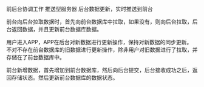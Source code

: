 前后台协调工作
推送型服务器
后台数据更新，实时推送到前台

前台向后台拉取数据时，首先向前台数据库中拉取，如果没有，则向后台拉取，后台返回数据，并且更新前台数据库数据。

用户进入APP，APP在后台对新数据进行更新操作，保持对新数据的同步更新。
不对不存在前台数据库的旧数据进行更新操作，除非用户对旧数据进行了拉取，并存储在了前台数据库中。

前台新增数据，首先增加到前台数据库，然后向后台提交，后台接收成功之后，返回存储状态。然后更新前台数据库的数据状态。
